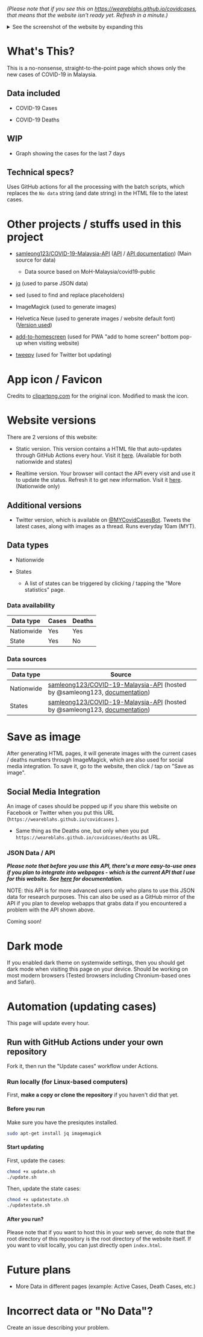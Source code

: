 _(Please note that if you see this on https://weareblahs.github.io/covidcases, that means that the website isn't ready yet. Refresh in a minute.)_

<details>
<summary>See the screenshot of the website by expanding this</summary>
<br>
<img src="https://user-images.githubusercontent.com/37889443/154798834-3b757275-75bf-448c-b547-be6897bf988e.png"></img>
<h1><center>Yes. This is how the website looks like. Nothing more, nothing less. Just the numbers.</center></h1>
</details>

# What's This?

This is a no-nonsense, straight-to-the-point page which shows only the new cases of COVID-19 in Malaysia.

## Data included

- COVID-19 Cases

- COVID-19 Deaths

## WIP

- Graph showing the cases for the last 7 days
  
## Technical specs?
  
Uses GitHub actions for all the processing with the batch scripts, which replaces the `No data` string (and date string) in the HTML file to the latest cases.
  
# Other projects / stuffs used in this project

- [samleong123/COVID-19-Malaysia-API](https://github.com/samleong123/COVID-19-Malaysia-API) ([API](https://covid-19.samsam123.name.my/api/cases?date=latest) / [API documentation](https://covid-19.samsam123.name.my/api.html)) (Main source for data)
  
  - Data source based on MoH-Malaysia/covid19-public

- [jq](https://github.com/stedolan/jq) (used to parse JSON data)

- sed (used to find and replace placeholders)

- ImageMagick (used to generate images)

- Helvetica Neue (used to generate images / website default font) ([Version used](https://github.com/ifvictr/helvetica-neue))

- [add-to-homescreen](https://github.com/cubiq/add-to-homescreen) (used for PWA "add to home screen" bottom pop-up when visiting website)

- [tweepy](https://github.com/tweepy/tweepy) (used for Twitter bot updating)

# App icon / Favicon

Credits to [clipartpng.com](https://clipartpng.com/?3346,blue-face-mask-clipart-png-image) for the original icon. Modified to mask the icon.

# Website versions

There are 2 versions of this website:

- Static version. This version contains a HTML file that auto-updates through GitHub Actions every hour. Visit it [here](https://weareblahs.github.io/covidcases). (Available for both nationwide and states)

- Realtime version. Your browser will contact the API every visit and use it to update the status. Refresh it to get new information. Visit it [here](https://weareblahs.github.io/covidcases/dynamic). (Nationwide only)

## Additional versions

- Twitter version, which is available on [@MYCovidCasesBot](https://twitter.com/MYCOVIDCasesBot). Tweets the latest cases, along with images as a thread. Runs everyday 10am (MYT).

## Data types

- Nationwide

- States
  
  - A list of states can be triggered by clicking / tapping the "More statistics" page.

### Data availability

| Data type  | Cases | Deaths |
| ---------- | ----- | ------ |
| Nationwide | Yes   | Yes    |
| State      | Yes   | No     |

### Data sources

| Data type  | Source                                                                                                                                                                           |
| ---------- | -------------------------------------------------------------------------------------------------------------------------------------------------------------------------------- |
| Nationwide | [samleong123/COVID-19-Malaysia-API](https://github.com/samleong123/COVID-19-Malaysia-API) (hosted by @samleong123, [documentation](https://covid-19.samsam123.name.my/api.html)) |
| States     | [samleong123/COVID-19-Malaysia-API](https://github.com/samleong123/COVID-19-Malaysia-API) (hosted by @samleong123, [documentation](https://covid-19.samsam123.name.my/api.html)) |

# Save as image

After generating HTML pages, it will generate images with the current cases / deaths numbers through ImageMagick, which are also used for social media integration. To save it, go to the website, then click / tap on "Save as image".

## Social Media Integration

An image of cases should be popped up if you share this website on Facebook or Twitter when you put this URL (`https://weareblahs.github.io/covidcases` ).

- Same thing as the Deaths one, but only when you put `https://weareblahs.github.io/covidcases/deaths`  as URL.

### JSON Data / API

**_Please note that before you use this API, there's a more easy-to-use ones if you plan to integrate into webpages - which is the current API that I use for this website. See [here](https://covid-19.samsam123.name.my/api.html) for documentation._**

NOTE: this API is for more advanced users only who plans to use this JSON data for research purposes. This can also be used as a GitHub mirror of the API if you plan to develop webapps that grabs data if you encountered a problem with the API shown above.

Coming soon!

# Dark mode

If you enabled dark theme on systemwide settings, then you should get dark mode when visiting this page on your device. Should be working on most modern browsers (Tested browsers including Chronium-based ones and Safari).

# Automation (updating cases)

 This page will update every hour.

## Run with GitHub Actions under your own repository

Fork it, then run the "Update cases" workflow under Actions.

### Run locally (for Linux-based computers)
First, **make a copy or clone the repository** if you haven't did that yet.

#### Before you run
Make sure you have the presiqutes installed.

```bash
sudo apt-get install jq imagemagick
```
#### Start updating
First, update the cases:
```bash
chmod +x update.sh
./update.sh
```
Then, update the state cases:
```bash
chmod +x updatestate.sh
./updatestate.sh
```

#### After you run?
Please note that if you want to host this in your web server, do note that the root directory of this repository is the root directory of the website itself. If you want to visit locally, you can just directly open `index.html`.

# Future plans

- More Data in different pages (example: Active Cases, Death Cases, etc.)

# Incorrect data or "No Data"?

Create an issue describing your problem.

